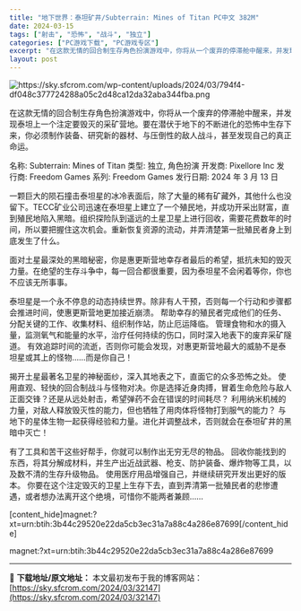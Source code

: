 ```yaml
---
title: "地下世界：泰坦矿井/Subterrain: Mines of Titan PC中文 382M"
date: 2024-03-15
tags: ["射击", "恐怖", "战斗", "独立"]
categories: ["PC游戏下载", "PC游戏专区"]
excerpt: "在这款无情的回合制生存角色扮演游戏中，你将从一个废弃的停滞舱中醒来，并发现泰坦上一个注定要毁灭的采矿营地。要在潜伏于地下的不断进化的恐怖中生存下来，你必须制作装备、研究新的器材、与压倒性的敌人战斗，甚至发现自己的真正命运。 名称: Subterrain: Mines of Titan 类型: 独立,&hellip;"
layout: post
---
```


<img class="aligncenter" src="https://sky.sfcrom.com/wp-content/uploads/2024/03/794f4-df048c377724288a05c2d48ca12da32aba344fba.png" alt="https://sky.sfcrom.com/wp-content/uploads/2024/03/794f4-df048c377724288a05c2d48ca12da32aba344fba.png" />

在这款无情的回合制生存角色扮演游戏中，你将从一个废弃的停滞舱中醒来，并发现泰坦上一个注定要毁灭的采矿营地。要在潜伏于地下的不断进化的恐怖中生存下来，你必须制作装备、研究新的器材、与压倒性的敌人战斗，甚至发现自己的真正命运。

名称: Subterrain: Mines of Titan
类型: 独立, 角色扮演
开发商: Pixellore Inc
发行商: Freedom Games
系列: Freedom Games
发行日期: 2024 年 3 月 13 日

一颗巨大的陨石撞击泰坦星的冰冷表面后，除了大量的稀有矿藏外，其他什么也没留下。TECC矿业公司迅速在泰坦星上建立了一个殖民地，并成功开采出财富，直到殖民地陷入黑暗。组织探险队到遥远的土星卫星上进行回收，需要花费数年的时间，所以要把握住这次机会。重新恢复资源的流动，并弄清楚第一批殖民者身上到底发生了什么。

面对土星最深处的黑暗秘密，你是惠更斯营地幸存者最后的希望，抵抗未知的毁灭力量。在绝望的生存斗争中，每一回合都很重要，因为泰坦星不会闲着等你，你也不应该无所事事。

泰坦星是一个永不停息的动态持续世界。除非有人干预，否则每一个行动和步骤都会推进时间，使惠更斯营地更加接近崩溃。
帮助幸存的殖民者完成他们的任务、分配关键的工作、收集材料、组织制作站，防止厄运降临。
管理食物和水的摄入量，监测氧气和能量的水平，治疗任何持续的伤口，同时深入地表下的废弃采矿隧道。
有效追踪时间的流逝，否则你可能会发现，对惠更斯营地最大的威胁不是泰坦星或其上的怪物……而是你自己！

揭开土星最著名卫星的神秘面纱，深入其地表之下，直面它的众多恐怖之处。
使用直观、轻快的回合制战斗与怪物对决。你是选择近身肉搏，冒着生命危险与敌人正面交锋？还是从远处射击，希望弹药不会在错误的时间耗尽？
利用纳米机械的力量，对敌人释放毁灭性的能力，但也牺牲了用肉体将怪物打到服气的能力？
与地下的星体生物一起获得经验和力量。进化并调整战术，否则就会在泰坦矿井的黑暗中灭亡！

有了工具和苦干这些好帮手，你就可以制作出无穷无尽的物品。
回收你能找到的东西，将其分解成材料，并生产出近战武器、枪支、防护装备、爆炸物等工具，以及数不清的生存升级物品。
使用医疗用品增强自己，并继续研究开发出更好的版本。
你要在这个注定毁灭的卫星上生存下去，直到弄清第一批殖民者的悲惨遭遇，或者想办法离开这个绝境，可惜你不能两者兼顾……

[content_hide]magnet:?xt=urn:btih:3b44c29520e22da5cb3ec31a7a88c4a286e87699[/content_hide]

<!--wechatfans start-->magnet:?xt=urn:btih:3b44c29520e22da5cb3ec31a7a88c4a286e87699<!--wechatfans end-->

---
📖 **下载地址/原文地址：** 本文最初发布于我的博客网站：[https://sky.sfcrom.com/2024/03/32147](https://sky.sfcrom.com/2024/03/32147)
